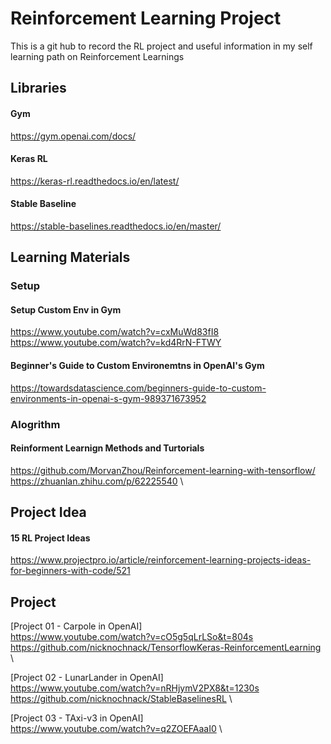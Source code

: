 # Reinforcement Learning Project
This is a git hub to record the RL project and useful information in my self learning path on Reinforcement Learnings

## Libraries
#### Gym
  https://gym.openai.com/docs/

#### Keras RL
  https://keras-rl.readthedocs.io/en/latest/

#### Stable Baseline
  https://stable-baselines.readthedocs.io/en/master/

## Learning Materials
### Setup
#### Setup Custom Env in Gym
  https://www.youtube.com/watch?v=cxMuWd83fI8
  https://www.youtube.com/watch?v=kd4RrN-FTWY

#### Beginner's Guide to Custom Environemtns in OpenAI's Gym
  https://towardsdatascience.com/beginners-guide-to-custom-environments-in-openai-s-gym-989371673952

### Alogrithm 
#### Reinforment Learnign Methods and Turtorials
  https://github.com/MorvanZhou/Reinforcement-learning-with-tensorflow/
https://zhuanlan.zhihu.com/p/62225540 \


## Project Idea
#### 15 RL Project Ideas
https://www.projectpro.io/article/reinforcement-learning-projects-ideas-for-beginners-with-code/521 

## Project
[Project 01 - Carpole in OpenAI] \
https://www.youtube.com/watch?v=cO5g5qLrLSo&t=804s
https://github.com/nicknochnack/TensorflowKeras-ReinforcementLearning \

[Project 02 - LunarLander in OpenAI] \
https://www.youtube.com/watch?v=nRHjymV2PX8&t=1230s
https://github.com/nicknochnack/StableBaselinesRL \

[Project 03 - TAxi-v3 in OpenAI] \
https://www.youtube.com/watch?v=q2ZOEFAaaI0 \
